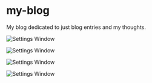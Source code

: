 # my-blog
My blog dedicated to just blog entries and my thoughts.

![Settings Window](https://res.cloudinary.com/angelrodriguez/image/upload/v1545767127/blog-post2.png)

![Settings Window](https://res.cloudinary.com/angelrodriguez/image/upload/v1545767130/blog-post.png)

![Settings Window](https://res.cloudinary.com/angelrodriguez/image/upload/v1545767127/footer.png)

![Settings Window](https://res.cloudinary.com/angelrodriguez/image/upload/v1545767128/search.png)
